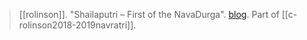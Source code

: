> [[rolinson]]. "Shailaputri – First of the NavaDurga". [blog](https://aryaakasha.com/2018/10/10/518/). Part of [[c-rolinson2018-2019navratri]].